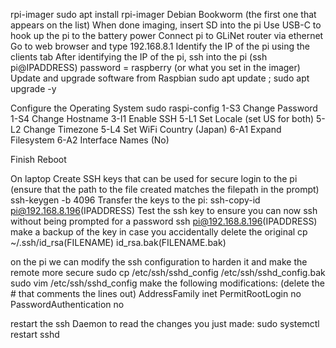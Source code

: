rpi-imager
sudo apt install rpi-imager
Debian Bookworm (the first one that appears on the list)
When done imaging, insert SD into the pi
Use USB-C to hook up the pi to the battery power
Connect pi to GLiNet router via ethernet
Go to web browser and type 192.168.8.1
Identify the IP of the pi using the clients tab
After identifying the IP of the pi, ssh into the pi (ssh pi@IPADDRESS)
password = raspberry (or what you set in the imager)
Update and upgrade software from Raspbian
sudo apt update ; sudo apt upgrade -y

Configure the Operating System
sudo raspi-config
1-S3 Change Password
1-S4 Change Hostname
3-I1 Enable SSH
5-L1 Set Locale (set US for both)
5-L2 Change Timezone 
5-L4 Set WiFi Country (Japan)
6-A1 Expand Filesystem
6-A2 Interface Names (No)

Finish
Reboot

On laptop Create SSH keys that can be used for secure login to the pi (ensure that the path to the file created matches the filepath in the prompt)
ssh-keygen -b 4096
Transfer the keys to the pi:
ssh-copy-id pi@192.168.8.196(IPADDRESS)
Test the ssh key to ensure you can now ssh without being prompted for a password
ssh pi@192.168.8.196(IPADDRESS)
make a backup of the key in case you accidentally delete the original
cp ~/.ssh/id_rsa(FILENAME) id_rsa.bak(FILENAME.bak)

on the pi
we can modify the ssh configuration to harden it and make the remote more secure
sudo cp /etc/ssh/sshd_config /etc/ssh/sshd_config.bak
sudo vim /etc/ssh/sshd_config
make the following modifications: (delete the # that comments the lines out)
AddressFamily inet
PermitRootLogin no
PasswordAuthentication no

restart the ssh Daemon to read the changes you just made:
sudo systemctl restart sshd
